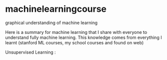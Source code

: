 # machinelearningcourse
graphical understanding of machine learning

Here is a summary for machine learning that I share with everyone to understand fully machine learning.
This knowledge comes from everything I learnt (stanford ML courses, my school courses and found on web)

Unsupervised Learning :


